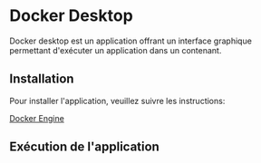 # Docker Desktop

Docker desktop est un application offrant un interface graphique permettant d'exécuter un application dans un contenant.

## Installation

Pour installer l'application, veuillez suivre les instructions:

[Docker Engine](https://docs.docker.com/engine/install/)


## Exécution de l'application